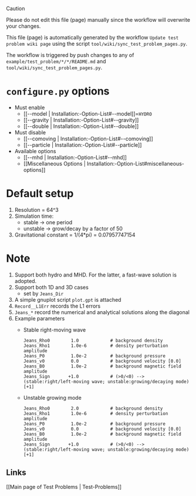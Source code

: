 > [!CAUTION]
> Please do not edit this file (page) manually since the workflow will overwrite your changes.
>
> This file (page) is automatically generated by the workflow `Update test problem wiki page` using the script `tool/wiki/sync_test_problem_pages.py`.
>
> The workflow is triggered by push changes to any of `example/test_problem/*/*/README.md` and `tool/wiki/sync_test_problem_pages.py`.


# `configure.py` options
- Must enable
   - [[--model | Installation:-Option-List#--model]]=`HYDRO`
   - [[--gravity | Installation:-Option-List#--gravity]]
   - [[--double | Installation:-Option-List#--double]]
- Must disable
   - [[--comoving | Installation:-Option-List#--comoving]]
   - [[--particle | Installation:-Option-List#--particle]]
- Available options
   - [[--mhd | Installation:-Option-List#--mhd]]
   - [[Miscellaneous Options | Installation:-Option-List#miscellaneous-options]]


# Default setup
1. Resolution = 64^3
2. Simulation time:
   - stable -> one period
   - unstable -> grow/decay by a factor of 50
3. Gravitational constant = 1/(4*pi) = 0.07957747154


# Note
1. Support both hydro and MHD. For the latter, a fast-wave solution is adopted.
2. Support both 1D and 3D cases
   - set by `Jeans_Dir`
3. A simple gnuplot script `plot.gpt` is attached
4. `Record__L1Err` records the L1 errors
5. `Jeans_*` record the numerical and analytical solutions along the diagonal
6. Example parameters
   - Stable right-moving wave
     ```
     Jeans_Rho0        1.0            # background density
     Jeans_Rho1        1.0e-6         # density perturbation amplitude
     Jeans_P0          1.0e-2         # background pressure
     Jeans_v0          0.0            # background velocity [0.0]
     Jeans_B0          1.0e-2         # background magnetic field amplitude
     Jeans_Sign       +1.0            # (>0/<0) --> (stable:right/left-moving wave; unstable:growing/decaying mode) [+1]
     ```

   - Unstable growing mode
     ```
     Jeans_Rho0        2.0            # background density
     Jeans_Rho1        1.0e-6         # density perturbation amplitude
     Jeans_P0          1.0e-2         # background pressure
     Jeans_v0          0.0            # background velocity [0.0]
     Jeans_B0          1.0e-2         # background magnetic field amplitude
     Jeans_Sign       +1.0            # (>0/<0) --> (stable:right/left-moving wave; unstable:growing/decaying mode) [+1]
     ```

## Links
[[Main page of Test Problems | Test-Problems]]

